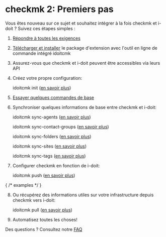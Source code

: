 #  checkmk 2: Premiers pas

Vous êtes nouveau sur ce sujet et souhaitez intégrer à la fois checkmk et i-doit ? Suivez ces étapes simples :

1.  [Répondre à toutes les exigences](./requirements.md)
2.  [Télécharger et installer](./installation.md) le package d'extension avec l'outil en ligne de commande intégré idoitcmk
3.  Assurez-vous que checkmk et i-doit peuvent être accessibles via leurs API
4.  Créez votre propre configuration:
    
    idoitcmk init ([en savoir plus](./configuration.md))
    
5.  [Essayer quelques commandes de base](./usage.md)
6.  Synchroniser quelques informations de base entre checkmk et i-doit:
    
    idoitcmk sync-agents ([en savoir plus](./sync-checkmk-agents.md))
    
    idoitcmk sync-contact-groups ([en savoir plus](./sync-contact-groups.md))
    
    idoitcmk sync-folders ([en savoir plus](./sync-wato-folder.md))
    
    idoitcmk sync-sites ([en savoir plus](./sync-checkmk-sites.md))
    
    idoitcmk sync-tags ([en savoir plus](./sync-host-tags.md))
    
7.  Configurer checkmk en fonction de i-doit:
    
    idoitcmk push ([en savoir plus](./generate-wato-configuration-base-on-cmdb-data.md)) 

{ /* examples */ }

8.  Ou récupérez des informations utiles sur votre infrastructure depuis checkmk vers i-doit:
    
    idoitcmk pull ([en savoir plus](./import-inventory-data-into-cmdb.md))
    
9.  Automatisez toutes les choses!

Des questions ? Consultez notre [FAQ](./faq.md)
